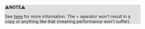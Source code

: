 <div style="margin:2em; background-color: #e0e0e0;">

<strong>⚠️NOTE️️️⚠️</strong>

See [here](https://stackoverflow.com/a/49802943) for more information. The = operator won't result in a copy or anything like that (meaning performance won't suffer).
</div>

